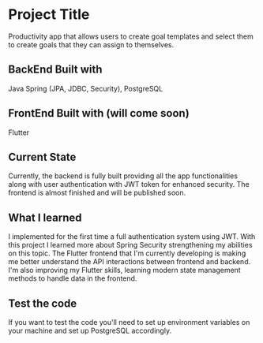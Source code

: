 
# Project Title

Productivity app that allows users to create goal templates and select them to create goals that they can assign to themselves.


## BackEnd Built with

Java Spring (JPA, JDBC, Security),
PostgreSQL

## FrontEnd Built with (will come soon)

Flutter



## Current State

Currently, the backend is fully built providing all the app functionalities along with user authentication with JWT token for enhanced security. 
The frontend is almost finished and will be published soon.
## What I learned

I implemented for the first time a full authentication system using JWT. With this project I learned more about Spring Security strengthening my abilities on this topic.
The Flutter frontend that I'm currently developing is making me better understand the API interactions between frontend and backend.
I'm also improving my Flutter skills, learning modern state management methods to handle data in the frontend.

## Test the code

If you want to test the code you'll need to set up environment variables on your machine and set up PostgreSQL accordingly.
